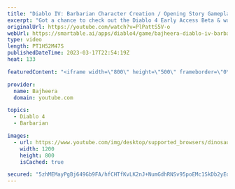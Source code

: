 ```yaml
---
title: "Diablo IV: Barbarian Character Creation / Opening Story Gameplay - Early Access Gameplay (Part 1)"
excerpt: "Got a chance to check out the Diablo 4 Early Access Beta & wanted to share my first look at the game along with some epic ..."
originalUrl: https://youtube.com/watch?v=PlPattS5V-o
webUrl: https://smartable.ai/apps/diablo4/game/bajheera-diablo-iv-barbarian-character-creation-opening-story-gameplay-early-access-gameplay-part-1/
type: video
length: PT1H52M47S
publishedDateTime: 2023-03-17T22:54:19Z
heat: 133

featuredContent: "<iframe width=\"800\" height=\"500\" frameborder=\"0\" src=\"https://www.youtube.com/embed/PlPattS5V-o\" allow=\"accelerometer; autoplay; encrypted-media; gyroscope; picture-in-picture\" allowfullscreen></iframe>"

provider:
  name: Bajheera
  domain: youtube.com

topics:
  - Diablo 4
  - Barbarian

images:
  - url: https://www.youtube.com/img/desktop/supported_browsers/dinosaur.png
    width: 1200
    height: 800
    isCached: true

secured: "5zhMEMayPgBj649Gb9FA/hfCHTfKvLK2nJ+NumGdhRNSv95poEMc1SkDb2yEdLwNMmF84bq2s8FqWtf3EHac44BiY9TfYg7p2LjXL3GiyDEFotQv5P7Ih+xxvFPqsaLzOifukTOZzSqRdB5S8yxdmwLpEb9FIyHFnxIdmSlWy5PMj+rwqqYNnPazZzKTS8L4fSDpJ1HiluFxbiI2CZlT+NPhyuTDs5u5ZQpPRZa9UtiIbBrUufcGM2unbFnGuNSEpKjbp3/+jv1ht4jVuqSq73V3pTud+ebVvnv8KjZKfDKoHR6AKFTeJOf+T8iCgprMGRVb96jhT7JASp+2zv/BSWTOKKVDF5qefhcCUmAhYk38rTmVt709TYYzXxBr8MSvbiEWQiH2QCalC9TZnpAhUIwNrJ6537FWezvGBIH5qSI=;OzMTU8bEQsDlN+LQRTfTlQ=="
---
```


